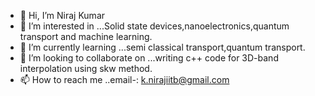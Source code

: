 - 👋 Hi, I’m Niraj Kumar
- 👀 I’m interested in ...Solid state devices,nanoelectronics,quantum transport and machine learning.
- 🌱 I’m currently learning ...semi classical transport,quantum transport.
- 💞️ I’m looking to collaborate on ...writing c++ code for 3D-band interpolation using skw method.
- 📫 How to reach me ..email-: k.nirajiitb@gmail.com

<!---
knirajiitb/knirajiitb is a ✨ special ✨ repository because its `README.md` (this file) appears on your GitHub profile.
You can click the Preview link to take a look at your changes.
--->
